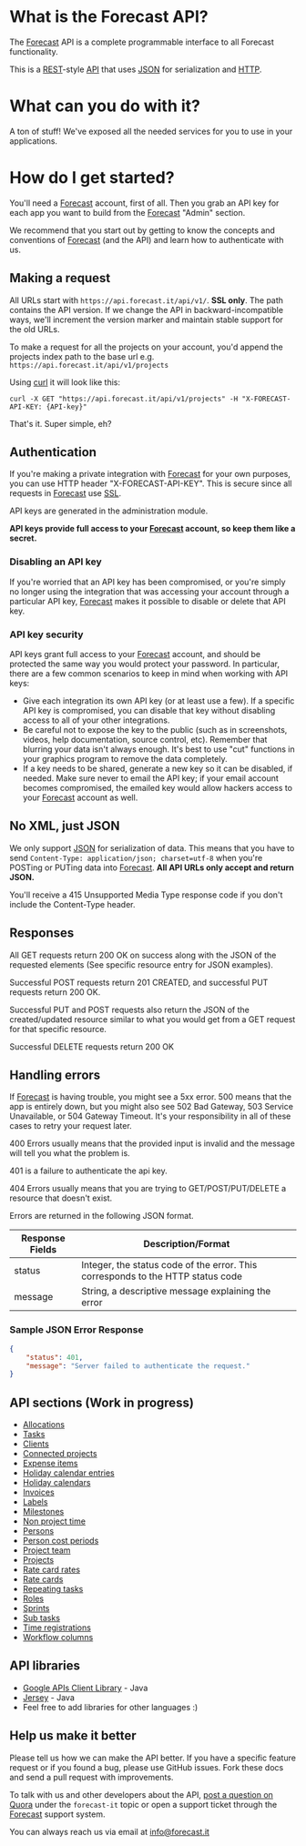 # What is the Forecast API?

The [Forecast](https://www.forecast.it) API is a complete programmable interface to all Forecast functionality.

This is a [REST](http://en.wikipedia.org/wiki/Representational_state_transfer)-style [API](http://en.wikipedia.org/wiki/Application_programming_interface) that uses [JSON](http://json.org/) for serialization and [HTTP](http://en.wikipedia.org/wiki/Hypertext_Transfer_Protocol).

# What can you do with it?

A ton of stuff! We've exposed all the needed services for you to use in your applications.

# How do I get started?

You'll need a [Forecast](https://www.forecast.it) account, first of all. Then you grab an API key for each app you want to build from the [Forecast](https://www.forecast.it) "Admin" section.

We recommend that you start out by getting to know the concepts and conventions of [Forecast](https://www.forecast.it) (and the API) and learn how to authenticate with us.

## Making a request

All URLs start with `https://api.forecast.it/api/v1/`. **SSL only**. The path contains the API version. If we change the API in backward-incompatible ways, we'll increment the version marker and maintain stable support for the old URLs.

To make a request for all the projects on your account, you'd append the projects index path to the base url e.g. `https://api.forecast.it/api/v1/projects`

Using [curl](http://curl.haxx.se/) it will look like this:

```shell
curl -X GET "https://api.forecast.it/api/v1/projects" -H "X-FORECAST-API-KEY: {API-key}"
```

That's it. Super simple, eh?

## Authentication

If you're making a private integration with [Forecast](https://www.forecast.it) for your own purposes, you can use HTTP header "X-FORECAST-API-KEY". This is secure since all requests in [Forecast](https://www.forecast.it) use [SSL](http://en.wikipedia.org/wiki/Transport_Layer_Security).

API keys are generated in the administration module.

**API keys provide full access to your [Forecast](https://www.forecast.it) account, so keep them like a secret.**

### Disabling an API key

If you're worried that an API key has been compromised, or you're simply no longer using the integration that was accessing your account through a particular API key, [Forecast](https://www.forecast.it) makes it possible to disable or delete that API key.

### API key security

API keys grant full access to your [Forecast](https://www.forecast.it) account, and should be protected the same way you would protect your password. In particular, there are a few common scenarios to keep in mind when working with API keys:

-   Give each integration its own API key (or at least use a few). If a specific API key is compromised, you can disable that key without disabling access to all of your other integrations.
-   Be careful not to expose the key to the public (such as in screenshots, videos, help documentation, source control, etc). Remember that blurring your data isn't always enough. It's best to use "cut" functions in your graphics program to remove the data completely.
-   If a key needs to be shared, generate a new key so it can be disabled, if needed. Make sure never to email the API key; if your email account becomes compromised, the emailed key would allow hackers access to your [Forecast](https://www.forecast.it) account as well.

## No XML, just JSON

We only support [JSON](http://json.org/) for serialization of data. This means that you have to send `Content-Type: application/json; charset=utf-8` when you're POSTing or PUTing data into [Forecast](https://www.forecast.it). **All API URLs only accept and return JSON.**

You'll receive a 415 Unsupported Media Type response code if you don't include the Content-Type header.

## Responses

All GET requests return 200 OK on success along with the JSON of the requested elements (See specific resource entry for JSON examples).

Successful POST requests return 201 CREATED, and successful PUT requests return 200 OK.

Successful PUT and POST requests also return the JSON of the created/updated resource similar to what you would get from a GET request for that specific resource.

Successful DELETE requests return 200 OK

## Handling errors

If [Forecast](https://www.forecast.it) is having trouble, you might see a 5xx error. 500 means that the app is entirely down, but you might also see 502 Bad Gateway, 503 Service Unavailable, or 504 Gateway Timeout. It's your responsibility in all of these cases to retry your request later.

400 Errors usually means that the provided input is invalid and the message will tell you what the problem is.

401 is a failure to authenticate the api key.

404 Errors usually means that you are trying to GET/POST/PUT/DELETE a resource that doesn't exist.

Errors are returned in the following JSON format.

| Response Fields | Description/Format                                                              |
| --------------- | ------------------------------------------------------------------------------- |
| status          | Integer, the status code of the error. This corresponds to the HTTP status code |
| message         | String, a descriptive message explaining the error                              |

### Sample JSON Error Response

```json
{
	"status": 401,
	"message": "Server failed to authenticate the request."
}
```

## API sections (Work in progress)

-   [Allocations](sections/allocations.md#allocations)
-   [Tasks](sections/tasks.md#tasks)
-   [Clients](sections/clients.md#clients)
-   [Connected projects](sections/connected_projects.md#connected-projects)
-   [Expense items](sections/expense_items.md#expense-items)
-   [Holiday calendar entries](sections/holiday_calendar_entries.md#holiday-calendar-entries)
-   [Holiday calendars](sections/holiday_calendars.md#holiday-calendars)
-   [Invoices](sections/invoices.md#invoices)
-   [Labels](sections/labels.md#labels)
-   [Milestones](sections/milestones.md#milestones)
-   [Non project time](sections/non_project_time.md#non-project-time)
-   [Persons](sections/persons.md#persons)
-   [Person cost periods](sections/person_cost_periods.md#person-cost-periods)
-   [Project team](sections/project_team.md#project-team)
-   [Projects](sections/projects.md#projects)
-   [Rate card rates](sections/rate_card_rates.md#rate-card-rates)
-   [Rate cards](sections/rate_cards.md#rate-cards)
-   [Repeating tasks](sections/repeating_tasks.md#repeating-tasks)
-   [Roles](sections/roles.md#roles)
-   [Sprints](sections/sprints.md#sprints)
-   [Sub tasks](sections/sub_tasks.md#sub-tasks)
-   [Time registrations](sections/time_registrations.md#time-registrations)
-   [Workflow columns](sections/workflow_columns.md#workflow-columns)

## API libraries

-   [Google APIs Client Library](https://code.google.com/p/google-api-java-client/) - Java
-   [Jersey](https://jersey.java.net/) - Java
-   Feel free to add libraries for other languages :)

## Help us make it better

Please tell us how we can make the API better. If you have a specific feature request or if you found a bug, please use GitHub issues. Fork these docs and send a pull request with improvements.

To talk with us and other developers about the API, [post a question on Quora](http://www.quora.com/Forecast-it) under the `forecast-it` topic or open a support ticket through the [Forecast](https://www.forecast.it) support system.

You can always reach us via email at info@forecast.it

